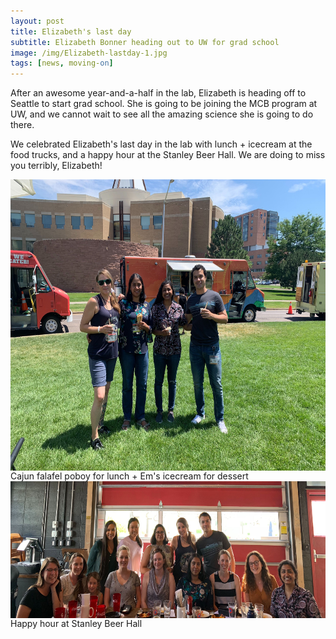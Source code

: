 ```yaml
---
layout: post
title: Elizabeth's last day
subtitle: Elizabeth Bonner heading out to UW for grad school
image: /img/Elizabeth-lastday-1.jpg
tags: [news, moving-on]
---
```


After an awesome year-and-a-half in the lab, Elizabeth is heading off to Seattle to start grad school. She is going to be joining the MCB program at UW, and we cannot wait to see all the amazing science she is going to do there. 

We celebrated Elizabeth's last day in the lab with lunch + icecream at the food trucks, and a happy hour at the Stanley Beer Hall. We are doing to miss you terribly, Elizabeth! 
<br>

<img align="center" src="/img/Elizabeth-lastday-1.jpg" style="width:600px !important;height:466px !important;" />
<br>
Cajun falafel poboy for lunch + Em's icecream for dessert

<img align="center" src="/img/Elizabeth-lastday-2.jpg" style="width:600px !important;height:219px !important;" />
Happy hour at Stanley Beer Hall
<br>
<br>
